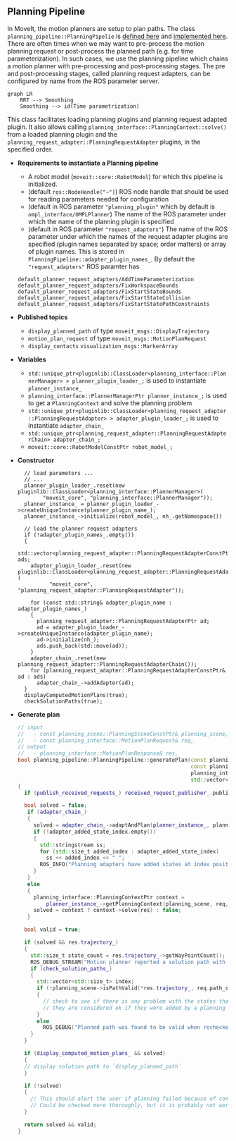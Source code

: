 
## Planning Pipeline

In MoveIt, the motion planners are setup to plan paths.
The class `planning_pipeline::PlanningPipelie` is [defined here](https://github.com/ros-planning/moveit/blob/master/moveit_ros/planning/planning_pipeline/include/moveit/planning_pipeline/planning_pipeline.h) and [implemented here](https://github.com/ros-planning/moveit/blob/master/moveit_ros/planning/planning_pipeline/src/planning_pipeline.cpp).
There are often times when we may want to pre-process the motion planning request or post-process the planned path (e.g. for time parameterization).
In such cases, we use the planning pipeline which chains a motion planner with pre-processing and post-processing stages.
The pre and post-processing stages, called planning request adapters, can be configured by name from the ROS parameter server.

```mermaid
graph LR
    RRT --> Smoothing
    Smoothing --> id(Time parametrization)
```

This class facilitates loading planning plugins and planning request adapted plugin.
It also allows calling `planning_interface::PlanningContext::solve()` from a loaded planning plugin and the `planning_request_adapter::PlanningRequestAdapter` plugins, in the specified order.

- **Requirements to instantiate a Planning pipeline**
    - A robot model (`moveit::core::RobotModel`) for which this pipeline is initialized.
    - (default `ros::NodeHandle("~")`) ROS node handle that should be used for reading parameters needed for configuration
    - (default in ROS parameter `"planning_plugin"` which by default is `ompl_interface/OMPLPlanner`) The name of the ROS parameter under which the name of the planning plugin is specified
    - (default in ROS parameter `"request_adapters"`) The name of the ROS parameter under which the names of the request adapter plugins are specified (plugin names separated by space; order matters) or array of plugin names. This is stored in `PlanningPipeline::adapter_plugin_names_`. By default the `"request_adapters"` ROS paramter has
    ```
    default_planner_request_adapters/AddTimeParameterization            default_planner_request_adapters/FixWorkspaceBounds            default_planner_request_adapters/FixStartStateBounds            default_planner_request_adapters/FixStartStateCollision            default_planner_request_adapters/FixStartStatePathConstraints
    ```

- **Published topics**
    - `display_planned_path` of type `moveit_msgs::DisplayTrajectory`
    - `motion_plan_request` of type `moveit_msgs::MotionPlanRequest`
    - `display_contacts` `visualization_msgs::MarkerArray`

- **Variables**
    - `std::unique_ptr<pluginlib::ClassLoader<planning_interface::PlannerManager> > planner_plugin_loader_;` is used to instantiate `planner_instance_`
    - `planning_interface::PlannerManagerPtr planner_instance_;` is used to get a `PlanningContext` and solve the planning problem
    - `std::unique_ptr<pluginlib::ClassLoader<planning_request_adapter::PlanningRequestAdapter> > adapter_plugin_loader_;` is used to instantiate `adapter_chain_`
    - `std::unique_ptr<planning_request_adapter::PlanningRequestAdapterChain> adapter_chain_;`
    - `moveit::core::RobotModelConstPtr robot_model_;`
    

- **Constructor**
    ```
      // load parameters ...
      // ...
      planner_plugin_loader_.reset(new pluginlib::ClassLoader<planning_interface::PlannerManager>(
            "moveit_core", "planning_interface::PlannerManager"));
      planner_instance_ = planner_plugin_loader_->createUniqueInstance(planner_plugin_name_);
      planner_instance_->initialize(robot_model_, nh_.getNamespace())

      // load the planner request adapters
      if (!adapter_plugin_names_.empty())
      {
        std::vector<planning_request_adapter::PlanningRequestAdapterConstPtr> ads;
        adapter_plugin_loader_.reset(new pluginlib::ClassLoader<planning_request_adapter::PlanningRequestAdapter>(
              "moveit_core", "planning_request_adapter::PlanningRequestAdapter"));

        for (const std::string& adapter_plugin_name : adapter_plugin_names_)
        {
          planning_request_adapter::PlanningRequestAdapterPtr ad;
          ad = adapter_plugin_loader_->createUniqueInstance(adapter_plugin_name);
          ad->initialize(nh_);
          ads.push_back(std::move(ad));
        }
        adapter_chain_.reset(new planning_request_adapter::PlanningRequestAdapterChain());
        for (planning_request_adapter::PlanningRequestAdapterConstPtr& ad : ads)
          adapter_chain_->addAdapter(ad);
      }
      displayComputedMotionPlans(true);
      checkSolutionPaths(true);
    ```

- **Generate plan** 
    ```C++
    // input 
    //   - const planning_scene::PlanningSceneConstPtr& planning_scene,
    //   - const planning_interface::MotionPlanRequest& req,
    // output
    //   - planning_interface::MotionPlanResponse& res,
    bool planning_pipeline::PlanningPipeline::generatePlan(const planning_scene::PlanningSceneConstPtr& planning_scene,
                                                           const planning_interface::MotionPlanRequest& req,
                                                           planning_interface::MotionPlanResponse& res,
                                                           std::vector<std::size_t>& adapter_added_state_index) const
    {
      if (publish_received_requests_) received_request_publisher_.publish(req);

      bool solved = false;
       if (adapter_chain_)
       {
         solved = adapter_chain_->adaptAndPlan(planner_instance_, planning_scene, req, res, adapter_added_state_index);
         if (!adapter_added_state_index.empty())
         {
           std::stringstream ss;
           for (std::size_t added_index : adapter_added_state_index)
             ss << added_index << " ";
           ROS_INFO("Planning adapters have added states at index positions: [ %s]", ss.str().c_str());
         }
       }
       else
       {
         planning_interface::PlanningContextPtr context =
             planner_instance_->getPlanningContext(planning_scene, req, res.error_code_);
         solved = context ? context->solve(res) : false;
       }

      bool valid = true;

      if (solved && res.trajectory_)
      {
        std::size_t state_count = res.trajectory_->getWayPointCount();
        ROS_DEBUG_STREAM("Motion planner reported a solution path with " << state_count << " states");
        if (check_solution_paths_)
        {
          std::vector<std::size_t> index;
          if (!planning_scene->isPathValid(*res.trajectory_, req.path_constraints, req.group_name, false, &index))
          {
            // check to see if there is any problem with the states that are found to be invalid
            // they are considered ok if they were added by a planning request adapter
          }
          else
            ROS_DEBUG("Planned path was found to be valid when rechecked");
        }
      }

      if (display_computed_motion_plans_ && solved)
      {
      // display solution path to `display_planned_path`
      }

      if (!solved)
      {
        // This should alert the user if planning failed because of contradicting constraints.
        // Could be checked more thoroughly, but it is probably not worth going to that length.
      }

      return solved && valid;
    }
    ```

